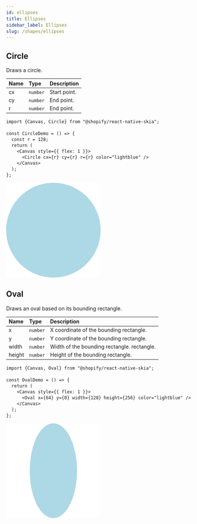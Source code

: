 ```yaml
---
id: ellipses
title: Ellipses
sidebar_label: Ellipses
slug: /shapes/ellipses
---
```


## Circle

Draws a circle.

| Name | Type     |  Description     |
|:-----|:---------|:-----------------|
| cx   | `number` | Start point.     |
| cy   | `number` | End point.       |
| r    | `number` | End point.       |

```tsx twoslash
import {Canvas, Circle} from "@shopify/react-native-skia";

const CircleDemo = () => {
  const r = 128;
  return (
    <Canvas style={{ flex: 1 }}>
      <Circle cx={r} cy={r} r={r} color="lightblue" />
    </Canvas>
  );
};
```

![Circle](assets/ellipses/circle.png)


## Oval

Draws an oval based on its bounding rectangle.

| Name   | Type     |  Description                                |
|:-------|:---------|:--------------------------------------------|
| x      | `number` | X coordinate of the bounding rectangle.     |
| y      | `number` | Y coordinate of the bounding rectangle.     |
| width  | `number` | Width of the bounding rectangle. rectangle. |
| height | `number` | Height of the bounding rectangle.           |



```tsx twoslash
import {Canvas, Oval} from "@shopify/react-native-skia";

const OvalDemo = () => {
  return (
    <Canvas style={{ flex: 1 }}>
      <Oval x={64} y={0} width={128} height={256} color="lightblue" />
    </Canvas>
  );
};
```

![Oval](assets/ellipses/oval.png)